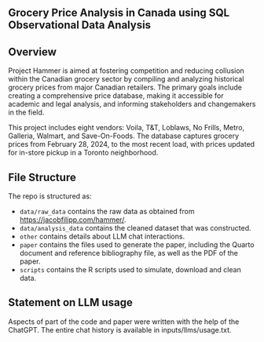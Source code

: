 ## Grocery Price Analysis in Canada using SQL Observational Data Analysis

## Overview

Project Hammer is aimed at fostering competition and reducing collusion within 
the Canadian grocery sector by compiling and analyzing historical grocery prices 
from major Canadian retailers. The primary goals include creating a comprehensive 
price database, making it accessible for academic and legal analysis, and 
informing stakeholders and changemakers in the field.

This project includes eight vendors: Voila, T&T, Loblaws, No Frills, Metro, 
Galleria, Walmart, and Save-On-Foods. The database captures grocery prices from 
February 28, 2024, to the most recent load, with prices updated for in-store 
pickup in a Toronto neighborhood.

## File Structure

The repo is structured as:

-   `data/raw_data` contains the raw data as obtained from https://jacobfilipp.com/hammer/.
-   `data/analysis_data` contains the cleaned dataset that was constructed.
-   `other` contains details about LLM chat interactions.
-   `paper` contains the files used to generate the paper, including the Quarto document and reference bibliography file, as well as the PDF of the paper. 
-   `scripts` contains the R scripts used to simulate, download and clean data.


## Statement on LLM usage

Aspects of part of the code and paper were written with the help of the ChatGPT. 
The entire chat history is available in inputs/llms/usage.txt.
